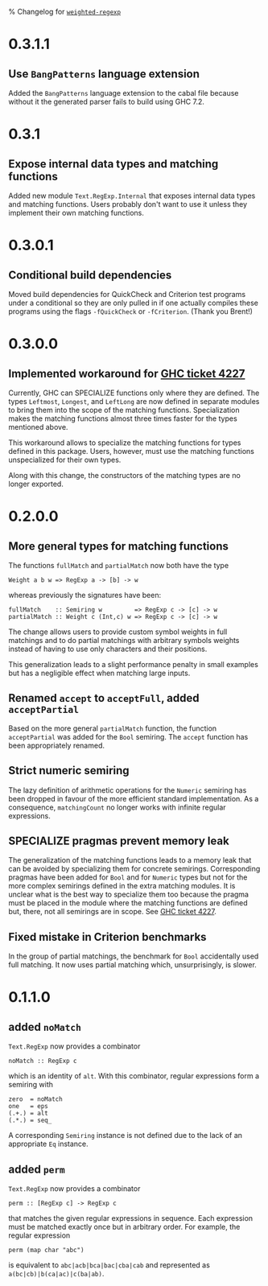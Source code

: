 % Changelog for [`weighted-regexp`]

[`weighted-regexp`]: http://hackage.haskell.org/package/weighted-regexp

# 0.3.1.1

## Use `BangPatterns` language extension

Added the `BangPatterns` language extension to the cabal file because
without it the generated parser fails to build using GHC 7.2.

# 0.3.1

## Expose internal data types and matching functions

Added new module `Text.RegExp.Internal` that exposes internal data
types and matching functions. Users probably don't want to use it
unless they implement their own matching functions.

# 0.3.0.1

## Conditional build dependencies

Moved build dependencies for QuickCheck and Criterion test programs
under a conditional so they are only pulled in if one actually
compiles these programs using the flags `-fQuickCheck` or
`-fCriterion`. (Thank you Brent!)

# 0.3.0.0

## Implemented workaround for [GHC ticket 4227]

Currently, GHC can SPECIALIZE functions only where they are defined.
The types `Leftmost`, `Longest`, and `LeftLong` are now defined in
separate modules to bring them into the scope of the matching
functions. Specialization makes the matching functions almost three
times faster for the types mentioned above.

This workaround allows to specialize the matching functions for types
defined in this package. Users, however, must use the matching
functions unspecialized for their own types.

Along with this change, the constructors of the matching types are no
longer exported.

# 0.2.0.0

## More general types for matching functions

The functions `fullMatch` and `partialMatch` now both have the type

    Weight a b w => RegExp a -> [b] -> w

whereas previously the signatures have been:

    fullMatch    :: Semiring w         => RegExp c -> [c] -> w
    partialMatch :: Weight c (Int,c) w => RegExp c -> [c] -> w

The change allows users to provide custom symbol weights in full
matchings and to do partial matchings with arbitrary symbols weights
instead of having to use only characters and their positions.

This generalization leads to a slight performance penalty in small
examples but has a negligible effect when matching large inputs.

## Renamed `accept` to `acceptFull`, added `acceptPartial`

Based on the more general `partialMatch` function, the function
`acceptPartial` was added for the `Bool` semiring. The `accept`
function has been appropriately renamed.

## Strict numeric semiring

The lazy definition of arithmetic operations for the `Numeric`
semiring has been dropped in favour of the more efficient standard
implementation. As a consequence, `matchingCount` no longer works with
infinite regular expressions.

## SPECIALIZE pragmas prevent memory leak

The generalization of the matching functions leads to a memory leak
that can be avoided by specializing them for concrete
semirings. Corresponding pragmas have been added for `Bool` and for
`Numeric` types but not for the more complex semirings defined in the
extra matching modules. It is unclear what is the best way to
specialize them too because the pragma must be placed in the module
where the matching functions are defined but, there, not all semirings
are in scope. See [GHC ticket 4227].

[GHC ticket 4227]: http://hackage.haskell.org/trac/ghc/ticket/4227

## Fixed mistake in Criterion benchmarks

In the group of partial matchings, the benchmark for `Bool`
accidentally used full matching. It now uses partial matching which,
unsurprisingly, is slower.

# 0.1.1.0

## added `noMatch`

`Text.RegExp` now provides a combinator

    noMatch :: RegExp c

which is an identity of `alt`. With this combinator, regular
expressions form a semiring with

    zero  = noMatch
    one   = eps
    (.+.) = alt
    (.*.) = seq_

A corresponding `Semiring` instance is not defined due to the lack of
an appropriate `Eq` instance.

## added `perm`

`Text.RegExp` now provides a combinator

    perm :: [RegExp c] -> RegExp c

that matches the given regular expressions in sequence. Each
expression must be matched exactly once but in arbitrary order. For
example, the regular expression

    perm (map char "abc")

is equivalent to `abc|acb|bca|bac|cba|cab` and represented as
`a(bc|cb)|b(ca|ac)|c(ba|ab)`.
